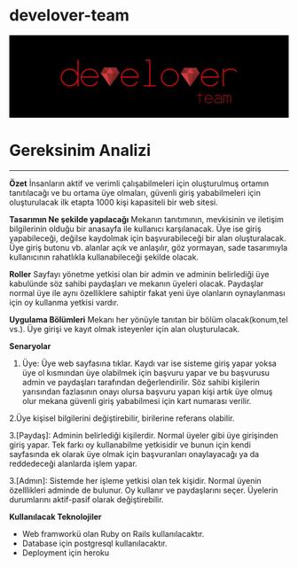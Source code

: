 # develover-team

![logo](logo.png)


# Gereksinim Analizi
--------------------
 **Özet** 
İnsanların aktif ve verimli çalışabilmeleri için oluşturulmuş ortamın tanıtılacağı ve bu ortama üye olmaları, güvenli giriş yababilmeleri için oluşturulacak ilk etapta 1000 kişi kapasiteli bir web sitesi.

 **Tasarımın Ne şekilde yapılacağı**
   Mekanın tanıtımının, mevkisinin ve iletişim bilgilerinin olduğu bir anasayfa ile kullanıcı karşılanacak. Üye ise giriş yapabileceği, değilse kaydolmak için başvurabileceği bir alan oluşturalacak. Üye giriş butonu vb. alanlar açık ve anlaşılır, göz yormayan, sade tasarımıyla kullanıcının rahatlıkla kullanabileceği şekilde olacak.

 **Roller**
  Sayfayı yönetme yetkisi olan bir admin ve adminin belirlediği üye kabulünde söz sahibi paydaşları ve mekanın üyeleri olacak. Paydaşlar normal üye ile aynı özelliklere sahiptir fakat yeni üye olanların oynaylanması için oy kullanma yetkisi vardır.

 **Uygulama Bölümleri**
Mekanı her yönüyle tanıtan bir bölüm olacak(konum,tel vs.). Üye girişi ve kayıt olmak isteyenler için alan oluşturulacak.

 **Senaryolar**
1. Üye: Üye web sayfasına tıklar. Kaydı var ise sisteme giriş yapar yoksa üye ol kısmından üye olabilmek için başvuru yapar ve bu başvurusu admin ve paydaşları tarafından değerlendirilir. Söz sahibi kişilerin yarısından fazlasının onayı olursa başvuru yapan kişi artık üye olmuş olur mekana güvenli giriş yababilmesi için kart numarası verilir.

2.Üye kişisel bilgilerini değiştirebilir, birilerine referans olabilir.
 
3.[Paydaş]: Adminin belirlediği kişilerdir. Normal üyeler gibi üye girişinden giriş yapar. Tek farkı oy kullanabilme yetkisidir ve bunun için kendi sayfasında ek olarak üye olmak için başvuranları onaylayacağı ya da reddedeceği alanlarda işlem yapar.

3.[Admın]: Sistemde her işleme yetkisi olan tek kişidir. Normal üyenin özelllikleri adminde de bulunur. Oy kullanır ve paydaşlarını seçer. Üyelerin durumlarını aktif-pasif olarak değiştirebilir.

**Kullanılacak Teknolojiler**
  - Web framworkü olan Ruby on Rails kullanılacaktır.
  - Database için postgresql kullanılacaktır.
  - Deployment için heroku 
  


